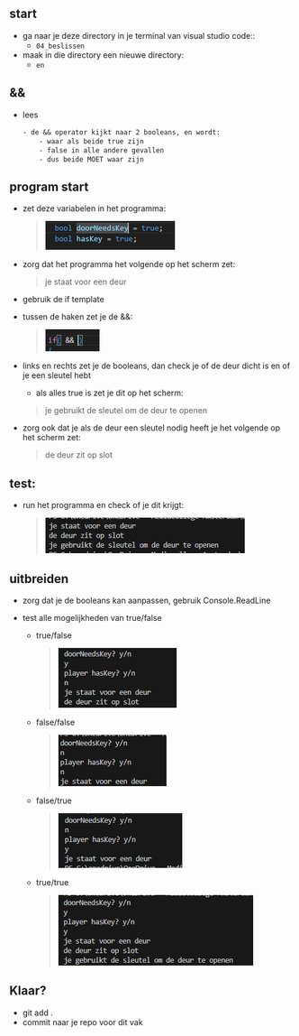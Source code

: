 ## start

- ga naar je deze directory in je terminal van visual studio code::
    - `04_beslissen`
- maak in die directory een nieuwe directory:
    - `en`

## &&

- lees
    ```
    - de && operator kijkt naar 2 booleans, en wordt:
        - waar als beide true zijn
        - false in alle andere gevallen
        - dus beide MOET waar zijn
    ```


## program start

- zet deze variabelen in het programma:
    > ![](img/doors.PNG)

- zorg dat het programma het volgende op het scherm zet:
    > je staat voor een deur
- gebruik de if template

- tussen de haken zet je de &&:
    > ![](img/entemplate.PNG)

- links en rechts zet je de booleans, dan check je of de deur dicht is en of je een sleutel hebt
    - als alles true is zet je dit op het scherm:
    >je gebruikt de sleutel om de deur te openen
- zorg ook dat je als de deur een sleutel nodig heeft je het volgende op het scherm zet:
    > de deur zit op slot

## test:

- run het programma en check of je dit krijgt:
    > ![](img/opendeur.PNG)

## uitbreiden

- zorg dat je de booleans kan aanpassen, gebruik Console.ReadLine

- test alle mogelijkheden van true/false
    - true/false
        > ![](img/deuryn.PNG)
    - false/false
        > ![](img/deurnn.PNG)
    - false/true
        > ![](img/deurny.PNG)
    - true/true
        > ![](img/deuryy.PNG)



## Klaar?

- git add .
- commit naar je repo voor dit vak
